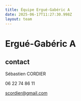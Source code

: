 ```yaml
---
title: Équipe Ergué-Gabéric A
date: 2025-06-17T11:27:30.998Z
layout: team
---
```


# Ergué-Gabéric A



## contact 

Sébastien CORDIER

06 22 74 86 11

scordier@gmail.com

